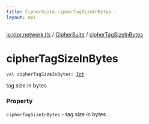 ```yaml
---
title: CipherSuite.cipherTagSizeInBytes - 
layout: api
---
```


<div class='api-docs-breadcrumbs'><a href="../index.html">io.ktor.network.tls</a> / <a href="index.html">CipherSuite</a> / <a href="./cipher-tag-size-in-bytes.html">cipherTagSizeInBytes</a></div>

# cipherTagSizeInBytes

<div class="signature"><code><span class="keyword">val </span><span class="identifier">cipherTagSizeInBytes</span><span class="symbol">: </span><a href="https://kotlinlang.org/api/latest/jvm/stdlib/kotlin/-int/index.html"><span class="identifier">Int</span></a></code></div>

tag size in bytes

### Property

<code>cipherTagSizeInBytes</code> - tag size in bytes